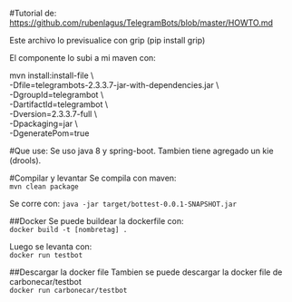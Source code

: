 
#Tutorial de:
https://github.com/rubenlagus/TelegramBots/blob/master/HOWTO.md

Este archivo lo previsualice con grip (pip install grip)

El componente lo subi a mi maven con:

mvn install:install-file \ <br/>
-Dfile=telegrambots-2.3.3.7-jar-with-dependencies.jar \ <br/>
-DgroupId=telegrambot \ <br/>
-DartifactId=telegrambot \ <br/>
-Dversion=2.3.3.7-full \ <br/>
-Dpackaging=jar \ <br/>
-DgeneratePom=true <br/>


#Que use:
Se uso java 8 y spring-boot. Tambien tiene agregado un kie (drools).

#Compilar y levantar
Se compila con maven: <br/>
`mvn clean package`

Se corre con:
`java -jar target/bottest-0.0.1-SNAPSHOT.jar`

##Docker
Se puede buildear la dockerfile con: <br/>
`docker build -t [nombretag] .`

Luego se levanta con: <br/>
`docker run testbot`

##Descargar la docker file
Tambien se puede descargar la docker file de carbonecar/testbot </br>
`docker run carbonecar/testbot`
